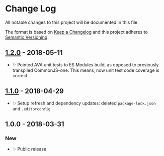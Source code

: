 # Change Log

All notable changes to this project will be documented in this file.

The format is based on [Keep a Changelog](http://keepachangelog.com/)
and this project adheres to [Semantic Versioning](http://semver.org/).

## [1.2.0] - 2018-05-11

- ✨ Pointed AVA unit tests to ES Modules build, as opposed to previously transpiled CommonJS-one. This means, now unit test code coverage is correct.

## [1.1.0] - 2018-04-29

- ✨ Setup refresh and dependency updates: deleted `package-lock.json` and `.editorconfig`

## 1.0.0 - 2018-03-31

### New

- ✨ Public release

[1.1.0]: https://bitbucket.org/codsen/array-of-arrays-into-ast/branches/compare/v1.1.0%0Dv1.0.2#diff
[1.2.0]: https://bitbucket.org/codsen/array-of-arrays-into-ast/branches/compare/v1.2.0%0Dv1.1.2#diff
